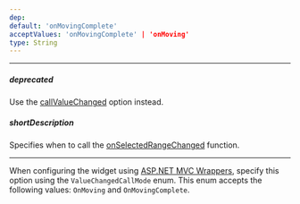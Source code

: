 ```yaml
---
dep: 
default: 'onMovingComplete'
acceptValues: 'onMovingComplete' | 'onMoving'
type: String
---
```

---
##### deprecated
Use the [callValueChanged](/api-reference/20%20Data%20Visualization%20Widgets/dxRangeSelector/1%20Configuration/behavior/callValueChanged.md '/Documentation/ApiReference/Data_Visualization_Widgets/dxRangeSelector/Configuration/behavior/#callValueChanged') option instead.

##### shortDescription
Specifies when to call the [onSelectedRangeChanged](/api-reference/20%20Data%20Visualization%20Widgets/dxRangeSelector/1%20Configuration/onSelectedRangeChanged.md '/Documentation/ApiReference/Data_Visualization_Widgets/dxRangeSelector/Configuration/#onSelectedRangeChanged') function.

---
When configuring the widget using [ASP.NET MVC Wrappers](/concepts/35%20ASP.NET%20MVC%20Wrappers/20%20Fundamentals '/Documentation/Guide/ASP.NET_MVC_Wrappers/Fundamentals/'), specify this option using the `ValueChangedCallMode` enum. This enum accepts the following values: `OnMoving` and `OnMovingComplete`.